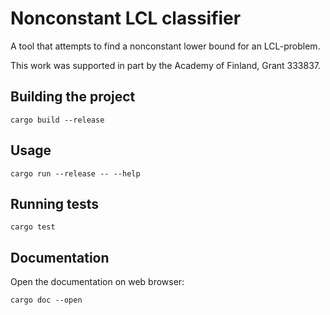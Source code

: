 # Nonconstant LCL classifier

A tool that attempts to find a nonconstant lower bound for an LCL-problem.

This work was supported in part by the Academy of Finland, Grant 333837.

## Building the project
```
cargo build --release
```

## Usage

```
cargo run --release -- --help
```

## Running tests

```
cargo test
```

## Documentation

Open the documentation on web browser:
```
cargo doc --open
```